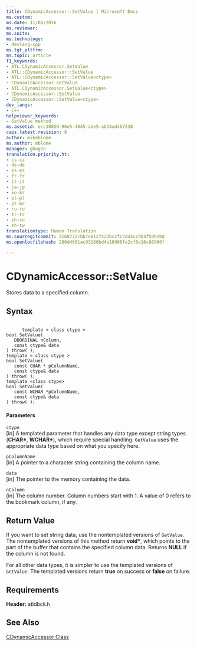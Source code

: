 ```yaml
---
title: CDynamicAccessor::SetValue | Microsoft Docs
ms.custom: 
ms.date: 11/04/2016
ms.reviewer: 
ms.suite: 
ms.technology:
- devlang-cpp
ms.tgt_pltfrm: 
ms.topic: article
f1_keywords:
- ATL.CDynamicAccessor.SetValue
- ATL::CDynamicAccessor::SetValue
- ATL::CDynamicAccessor::SetValue<ctype>
- CDynamicAccessor.SetValue
- ATL.CDynamicAccessor.SetValue<ctype>
- CDynamicAccessor::SetValue
- CDynamicAccessor::SetValue<ctype>
dev_langs:
- C++
helpviewer_keywords:
- SetValue method
ms.assetid: ecc18850-96e5-4845-abe5-ab34ad467238
caps.latest.revision: 8
author: mikeblome
ms.author: mblome
manager: ghogen
translation.priority.ht:
- cs-cz
- de-de
- es-es
- fr-fr
- it-it
- ja-jp
- ko-kr
- pl-pl
- pt-br
- ru-ru
- tr-tr
- zh-cn
- zh-tw
translationtype: Human Translation
ms.sourcegitcommit: 3168772cbb7e8127523bc2fc2da5cc9b4f59beb8
ms.openlocfilehash: 286d4661ac93186bd4a10968fe2cf6a16c86960f

---
```

# CDynamicAccessor::SetValue
Stores data to a specified column.  
  
## Syntax  
  
```  
  
      template < class ctype >    
bool SetValue(   
   DBORDINAL nColumn,   
   const ctype& data    
) throw( );  
template < class ctype >    
bool SetValue(   
   const CHAR * pColumnName,   
   const ctype& data    
) throw( );  
template <class ctype>   
bool SetValue(  
   const WCHAR *pColumnName,  
   const ctype& data   
) throw( );  
```  
  
#### Parameters  
 `ctype`  
 [in] A templated parameter that handles any data type except string types (**CHAR\***, **WCHAR\***), which require special handling. `GetValue` uses the appropriate data type based on what you specify here.  
  
 `pColumnName`  
 [in] A pointer to a character string containing the column name.  
  
 `data`  
 [in] The pointer to the memory containing the data.  
  
 `nColumn`  
 [in] The column number. Column numbers start with 1. A value of 0 refers to the bookmark column, if any.  
  
## Return Value  
 If you want to set string data, use the nontemplated versions of `GetValue`. The nontemplated versions of this method return **void\***, which points to the part of the buffer that contains the specified column data. Returns **NULL** if the column is not found.  
  
 For all other data types, it is simpler to use the templated versions of `GetValue`. The templated versions return **true** on success or **false** on failure.  
  
## Requirements  
 **Header:** atldbcli.h  
  
## See Also  
 [CDynamicAccessor Class](../../data/oledb/cdynamicaccessor-class.md)


<!--HONumber=Jan17_HO2-->


